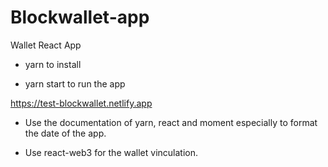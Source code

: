 # Blockwallet-app
Wallet React App 

- yarn to install 

- yarn start to run the app


https://test-blockwallet.netlify.app

- Use the documentation of yarn, react and moment especially to format the date of the app.

- Use react-web3 for the wallet vinculation.

